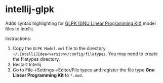 # intellij-glpk
Adds syntax highlighting for [GLPK (GNU Linear Programming Kit)](https://www.gnu.org/software/glpk/) model files to Intellij.

Instructions:
1. Copy the `GLPK Model.xml` file to the directory `~/.IntelliJIdea<version>/config/filetypes`. You may need to create the filetypes directory.
1. Restart Intellij
1. Go to File->Settings->Editor/File types and register the file type **Gnu Linear Programming Kit** to `*.mod`.

